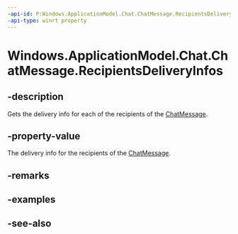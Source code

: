 ----api-id: P:Windows.ApplicationModel.Chat.ChatMessage.RecipientsDeliveryInfos
-api-type: winrt property
---<!-- Property syntaxpublic Windows.Foundation.Collections.IVector<Windows.ApplicationModel.Chat.ChatRecipientDeliveryInfo> RecipientsDeliveryInfos { get; }--># Windows.ApplicationModel.Chat.ChatMessage.RecipientsDeliveryInfos## -descriptionGets the delivery info for each of the recipients of the [ChatMessage](chatmessage.md).## -property-valueThe delivery info for the recipients of the [ChatMessage](chatmessage.md).## -remarks## -examples## -see-also